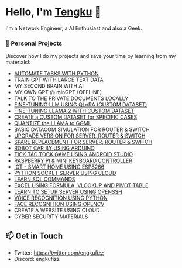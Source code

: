 # Hello, I'm [Tengku](https://github.com/engkufizz) 👋

I'm a Network Engineer, a AI Enthusiast and also a Geek. 

### 🚀 Personal Projects 

Discover how I do my projects and save your time by learning from my materials!:

- [AUTOMATE TASKS WITH PYTHON](https://github.com/engkufizz/AutomateTools)
- TRAIN GPT WITH LARGE TEXT DATA
- MY SECOND BRAIN WITH AI
- MY OWN GPT @ minGPT (OFFLINE)
- TALK TO THE PRIVATE DOCUMENTS LOCALLY
- [FINE-TUNING LLM USING QLoRA (CUSTOM DATASET)](https://huggingface.co/engkufizz/falcon-7b-qlora-datacom)
- [FINE-TUNING LLAMA 2 WITH CUSTOM DATASET](https://huggingface.co/engkufizz/llama-2-7b-datacom)
- [CREATE a CUSTOM DATASET for SPECIFIC CASES](https://huggingface.co/datasets/engkufizz/router-switch-instruct)
- [QUANTIZE the LLAMA to GGML](https://huggingface.co/engkufizz/llama-2-7b-datacom-ggml)
- [BASIC DATACOM SIMULATION FOR ROUTER & SWITCH](https://drive.google.com/drive/folders/1-3IKt8alxLHquHUp7q304o2K58-X8Cbr)
- [UPGRADE VERSION FOR SERVER, ROUTER & SWITCH](https://drive.google.com/drive/folders/1-3b4xNMnAZxuzuoG8VsKsL4D42ebXqLf)
- [SPARE REPLACEMENT FOR SERVER, ROUTER & SWITCH](https://drive.google.com/drive/folders/1-5XJkGtbMZ9ToPst_rs1QLdgS3KRfDAj)
- [ROBOT CAR BY USING ARDUINO](https://drive.google.com/drive/folders/1emkEggUszYciDVEjO2xBUvxArXo7kuNw)
- [TICK TAC TOCK GAME USING ANDROID STUDIO](https://drive.google.com/drive/folders/10rL6u61ejn85A1U0S2SAXiuuV9eLF8YW)
- [RASPBERRY PI & MINI KEYBOARD CONTROLLER](https://drive.google.com/drive/folders/1tfIRv6TED6S5_xXM2nNGd1MJIfA-mgKP)
- [IOT - SMART HOME USING ESP8266](https://drive.google.com/drive/folders/11dOFFnNeyuhi5WIDgt__BWzfKAO84KV8)
- [PYTHON SOCKET SERVER USING CLOUD](https://drive.google.com/drive/folders/1eUwO9OJ7Va7w2F4U8-JSAjeplRmaDqTb)
- [LEARN SQL COMMANDS](https://drive.google.com/drive/folders/112dum1ImQLO0ueCSazzF2ajiBa5JDbhn)
- [EXCEL USING FORMULA, VLOOKUP AND PIVOT TABLE](https://drive.google.com/drive/folders/1-v1FvdDOe1LZGcBlBMs8CRF5CwqbN7pr)
- [LEARN TO SETUP SERVER USING OPENSSH](https://drive.google.com/drive/folders/1-nEKJ4YDRYgsRJr55LL7GPiWVp9UmMmv)
- [VOICE RECOGNITION USING PYTHON](https://drive.google.com/drive/folders/1Y7jAoA4uc_nNya6UE7OLkZHtJQLYxmwa)
- [FACE RECOGNITION USING OPENCV](https://drive.google.com/drive/folders/11J_z5UdVVu9R4eZDPRHyAu2pPS_N0LER)
- CREATE A WEBSITE USING CLOUD
- CYBER SECURITY MATERIALS 

## 📫 Get in Touch 

- Twitter: https://twitter.com/engkufizz
- Discord: engkufizz
